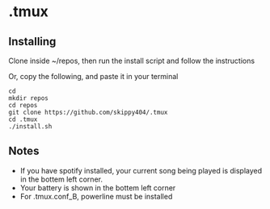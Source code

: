 # .tmux

## Installing
Clone inside ~/repos, then run the install script and follow the instructions

Or, copy the following, and paste it in your terminal
````
cd
mkdir repos
cd repos
git clone https://github.com/skippy404/.tmux
cd .tmux
./install.sh
````

## Notes
* If you have spotify installed, your current song being played is displayed in
the bottem left corner.
* Your battery is shown in the bottem left corner
* For .tmux.conf\_B, powerline must be installed
